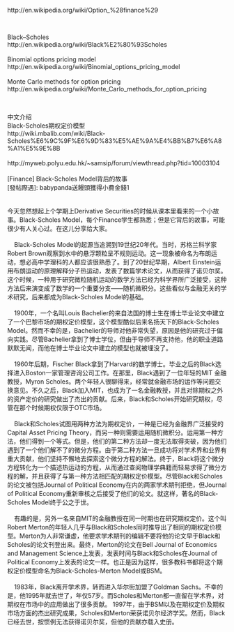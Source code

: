 <p>http://en.wikipedia.org/wiki/Option_%28finance%29</p><p>&nbsp;</p><p>Black&#8211;Scholes<br />http://en.wikipedia.org/wiki/Black%E2%80%93Scholes<br /><br />Binomial options pricing model<br />http://en.wikipedia.org/wiki/Binomial_options_pricing_model<br /><br />Monte Carlo methods for option pricing<br />http://en.wikipedia.org/wiki/Monte_Carlo_methods_for_option_pricing&nbsp;</p><p>&nbsp;</p><p>中文介绍<br />Black-Scholes期权定价模型<br />http://wiki.mbalib.com/wiki/Black-Scholes%E6%9C%9F%E6%9D%83%E5%AE%9A%E4%BB%B7%E6%A8%A1%E5%9E%8B<br /><br />http://myweb.polyu.edu.hk/~samsip/forum/viewthread.php?tid=10003104<br /><br />[Finance] Black-Scholes Model背后的故事<br />[發帖際遇]: babypanda送饅頭獲得小費金錢1<br /><br /><br />今天忽然想起上个学期上Derivative Securities的时候从课本里看来的一个小故事。Black-Scholes Model，每个Finance学生都熟悉；但是它背后的故事，可能很少有人关心过。在这儿分享给大家。<br /><br />&nbsp;&nbsp;&nbsp; Black-Scholes Model的起源当追溯到19世纪20年代。当时，苏格兰科学家Robert Brown观察到水中的悬浮颗粒呈不规则运动。这一现象被命名为布朗运动，想必高中学理科的人都应该很熟悉了。到了20世纪早期，Albert Einstein运用布朗运动的原理解释分子热运动，发表了数篇学术论文，从而获得了诺贝尔奖。这个时候，一种用于研究微粒随机运动的数学方法已经为科学界所广泛接受，这种方法后来演变成了数学的一个重要分支&#8212;&#8212;随机微积分。这些看似与金融无关的学术研究，后来都成为Black-Scholes Model的基础。<br /><br />&nbsp;&nbsp;&nbsp; 1900年，一个名叫Louis Bachelier的来自法国的博士生在博士毕业论文中建立了一个巴黎市场的期权定价模型，这个模型酷似后来名扬天下的Black-Scholes Model。然而不幸的是，Bachelier的导师对他非常失望，原因是他的研究过于偏向实践。尽管Bachelier拿到了博士学位，但由于导师不再支持他，他的职业道路默默无闻，而他在博士毕业论文中建立的模型也就被埋没了。<br /><br />&nbsp;&nbsp;&nbsp; 1960年后期，Fischer Black拿到了Harvard的数学博士。毕业之后的Black选择进入Boston一家管理咨询公司工作。在那里，Black遇到了一位年轻的MIT 金融教授，Myron Scholes。两个年轻人很聊得来，经常就金融市场的运作等问题交换意见。不久之后，Black加入MIT，也成为了一名金融教授，并且对除期权之外的资产定价的研究做出了杰出的贡献。后来，Black和Scholes开始研究期权，尽管在那个时候期权仅限于OTC市场。<br /><br />&nbsp;&nbsp;&nbsp; Black和Scholes试图用两种方法为期权定价，一种是已经为金融界广泛接受的Capital Asset Pricing Theory，而另一种则需要运用随机微积分。运用第一种方法，他们得到一个等式。但是，他们的第二种方法却一度无法取得突破，因为他们遇到了一个他们解不了的微分方程。由于第二种方法一旦成功将对学术界和业界有重大贡献，他们坚持不懈地去探索这个微分方程的解法。终于，Black将这个微分方程转化为一个描述热运动的方程，从而通过查阅物理学典籍而轻易求得了微分方程的解，并且获得了与第一种方法相匹配的期权定价模型。尽管Black和Scholes的论文被包括Journal of Political Economy在内的两家学术期刊拒绝，但Journal of Political Economy重新审核之后接受了他们的论文。就这样，著名的Black-Scholes Model终于公之于世。<br /><br />&nbsp;&nbsp;&nbsp; 有趣的是，另外一名来自MIT的金融教授在同一时期也在研究期权定价。这个叫Robert Merton的年轻人几乎与Black和Scholes同时推导出了相同的期权定价模型。Merton为人非常谦虚，他要求学术期刊的编辑不要将他的论文早于Black和Scholes的论文刊登出来。最终，Merton的论文在Bell Journal of Economics and Management Science上发表，发表时间与Black和Scholes在Journal of Political Economy上发表的论文一样。也正是因为这样，很多教科书都将这个期权定价模型命名为Black-Scholes-Merton Model或BSM。<br /><br />&nbsp;&nbsp;&nbsp; 1983年，Black离开学术界，转而进入华尔街加盟了Goldman Sachs。不幸的是，他1995年就去世了，年仅57岁。而Scholes和Merton都一直留在学术界，对期权在市场中的应用做出了很多贡献。 1997年，由于BSM以及在期权定价及期权市场方面的杰出研究成果，Scholes和Merton荣获诺贝尔经济学奖。然而，Black已经去世，按惯例无法获得诺贝尔奖，但他的贡献亦载入史册。&nbsp;</p>